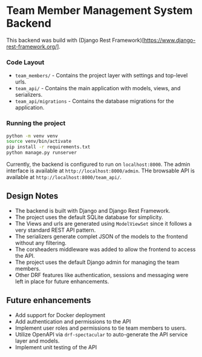 # Team Member Management System Backend

This backend was build with (Django Rest Framework)[https://www.django-rest-framework.org/].

### Code Layout

- `team_members/` - Contains the project layer with settings and top-level urls.
- `team_api/` - Contains the main application with models, views, and serializers.
- `team_api/migrations` - Contains the database migrations for the application.

### Running the project

```bash
python -m venv venv
source venv/bin/activate
pip install -r requirements.txt
python manage.py runserver
```

Currently, the backend is configured to run on `localhost:8000`.
The admin interface is available at `http://localhost:8000/admin`.
THe browsable API is available at `http://localhost:8000/team_api/`.

## Design Notes

- The backend is built with Django and Django Rest Framework.
- The project uses the default SQLite database for simplicity.
- The Views and urls are generated using `ModelViewSet` since it follows a very standard REST API pattern.
- The serializers generate complet JSON of the models to the frontend without any filtering.
- The corsheaders middleware was added to allow the frontend to access the API.
- The project uses the default Django admin for managing the team members.
- Other DRF features like authentication, sessions and messaging were left in place for future enhancements.

## Future enhancements

- Add support for Docker deployment
- Add authentication and permissions to the API
- Implement user roles and permissions to tie team members to users.
- Utilize OpenAPI via `drf-spectacular` to auto-generate the API service layer and models.
- Implement unit testing of the API

